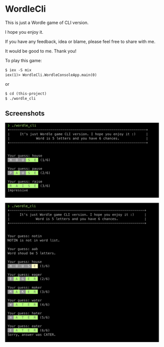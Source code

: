 # WordleCli

This is just a Wordle game of CLI version.

I hope you enjoy it. 

If you have any feedback, idea or blame, please feel free to share with me.

It would be good to me. Thank you!

To play this game:

```
$ iex -S mix 
iex(1)> WordleCli.WordleConsoleApp.main(0)
```

or 

```
$ cd (this-project)
$ ./wordle_cli
```

## Screenshots

![shot1](images/play.png)

![shot2](images/play2.png)
